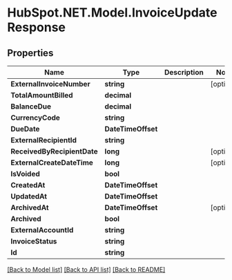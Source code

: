 # HubSpot.NET.Model.InvoiceUpdateResponse

## Properties

Name | Type | Description | Notes
------------ | ------------- | ------------- | -------------
**ExternalInvoiceNumber** | **string** |  | [optional] 
**TotalAmountBilled** | **decimal** |  | 
**BalanceDue** | **decimal** |  | 
**CurrencyCode** | **string** |  | 
**DueDate** | **DateTimeOffset** |  | 
**ExternalRecipientId** | **string** |  | 
**ReceivedByRecipientDate** | **long** |  | [optional] 
**ExternalCreateDateTime** | **long** |  | [optional] 
**IsVoided** | **bool** |  | 
**CreatedAt** | **DateTimeOffset** |  | 
**UpdatedAt** | **DateTimeOffset** |  | 
**ArchivedAt** | **DateTimeOffset** |  | [optional] 
**Archived** | **bool** |  | 
**ExternalAccountId** | **string** |  | 
**InvoiceStatus** | **string** |  | 
**Id** | **string** |  | 

[[Back to Model list]](../README.md#documentation-for-models) [[Back to API list]](../README.md#documentation-for-api-endpoints) [[Back to README]](../README.md)

